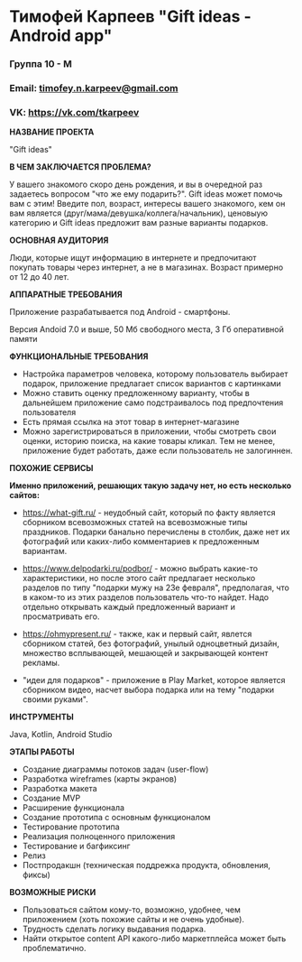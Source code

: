 # Тимофей Карпеев "Gift ideas - Android app"

### Группа 10 - М
### Email: timofey.n.karpeev@gmail.com
### VK: https://vk.com/tkarpeev

**НАЗВАНИЕ ПРОЕКТА**

"Gift ideas"

**В ЧЕМ ЗАКЛЮЧАЕТСЯ ПРОБЛЕМА?**

У вашего знакомого скоро день рождения, и вы в очередной раз задаетесь вопросом "что же ему подарить?". Gift ideas может помочь вам с этим! Введите пол, возраст, интересы вашего знакомого, кем он вам является (друг/мама/девушка/коллега/начальник), ценовыую категорию и Gift ideas предложит вам разные варианты подарков.

**ОСНОВНАЯ АУДИТОРИЯ**

Люди, которые ищут информацию в интернете и предпочитают покупать товары через интернет, а не в магазинах. Возраст примерно от 12 до 40 лет.

**АППАРАТНЫЕ ТРЕБОВАНИЯ**

Приложение разрабатывается под Android - смартфоны.

Версия Andoid 7.0 и выше,
50 Мб свободного места,
3 Гб оперативной памяти

**ФУНКЦИОНАЛЬНЫЕ ТРЕБОВАНИЯ**

* Настройка параметров человека, которому пользователь выбирает подарок, приложение предлагает список вариантов с картинками
* Можно ставить оценку предложенному варианту, чтобы в дальнейшем приложение само подстраивалось под предпочтения пользователя
* Есть прямая ссылка на этот товар в интернет-магазине
* Можно зарегистрироваться в приложении, чтобы смотреть свои оценки, историю поиска, на какие товары кликал. Тем не менее, приложение будет работать, даже если пользователь не залогиннен. 

**ПОХОЖИЕ СЕРВИСЫ**

**Именно приложений, решающих такую задачу нет, но есть несколько сайтов:**
* https://what-gift.ru/ - неудобный сайт, который по факту является сборником всевозможных статей на всевозможные типы праздников. Подарки банально перечислены в столбик, даже нет их фотографий или каких-либо комментариев к предложенным вариантам.

* https://www.delpodarki.ru/podbor/ - можно выбрать какие-то характеристики, но после этого сайт предлагает несколько разделов по типу "подарки мужу на 23е февраля", предполагая, что в каком-то из этих разделов пользователь что-то найдет. Надо отдельно открывать каждый предложенный вариант и просматривать его.

* https://ohmypresent.ru/ - также, как и первый сайт, явлется сборником статей, без фотографий, унылый одноцветный дизайн, множество всплывающей, мешающей и закрывающей контент рекламы.
* "идеи для подарков" - приложение в Play Market, которое является сборником видео, насчет выбора подарка или на тему "подарки своими руками".  

**ИНСТРУМЕНТЫ**

Java, Kotlin, Android Studio

**ЭТАПЫ РАБОТЫ**

* Создание диаграммы потоков задач (user-flow)
* Разработка wireframes (карты экранов)
* Разработка макета
* Создание MVP
* Расширение функционала
* Создание прототипа с основным функционалом
* Тестирование прототипа
* Реализация полноценного приложения
* Тестирование и багфиксинг
* Релиз
* Постпродакшн (техническая поддрежка продукта, обновления, фиксы)

**ВОЗМОЖНЫЕ РИСКИ**
* Пользоваться сайтом кому-то, возможно, удобнее, чем приложением (хоть похожие сайты и не очень удобные).
* Трудность сделать логику выдавания подарка.
* Найти открытое content API какого-либо маркетплейса может быть проблематично.
